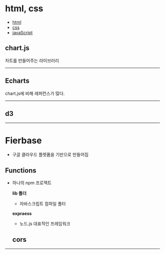 # html, css
- [html](./html-css/html.md)
- [css](./html-css/css.md)
- [javaScript](./javaScript/)

## chart.js
차트를 만들어주는 라이브러리

***

## Echarts
chart.js에 비해 레퍼런스가 많다.

***

## d3

***

# Fierbase
- 구글 클라우드 플렛폼을 기반으로 만들어짐

## Functions
- 하나의 npm 프로젝트

  __lib 폴더__
  - 자바스크립트 컴파일 폴터

  __expraess__
  - 노드.js 대표적인 프레임워크

  __cors__
  - 

***

 